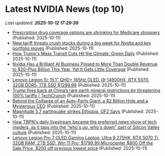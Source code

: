 # Latest NVIDIA News (top 10)
_Last updated: **2025-10-12 17:29:39**_

- [Prescription drug coverage options are shrinking for Medicare shoppers](https://biztoc.com/x/2a877c4daff111c5) (Published: 2025-10-11)
- [New tariff threats crush stocks during a big week for Nvidia and key portfolio moves](https://biztoc.com/x/0bf30becea4b7fa5) (Published: 2025-10-11)
- [How Trump's Mass Transit Cuts Hit the Climate: Green Daily](https://biztoc.com/x/56454459e34d7211) (Published: 2025-10-11)
- [Nvidia Has a Brilliant AI Business Poised to More Than Double Revenue to $20-Plus Billion This Year, Yet It Gets Little Coverage](https://biztoc.com/x/e42b10a48bd02c0c) (Published: 2025-10-11)
- [Lenovo Legion 5i: 15.1" QHD+ 165Hz OLED, i9-14900HX, RTX 5070, 32GB DDR5, 1TB SSD $1299.99](https://slickdeals.net/f/18691327-lenovo-legion-5i-15-1-qhd-165hz-oled-i9-14900hx-rtx-5070-32gb-ddr5-1tb-ssd-1299-99) (Published: 2025-10-11)
- [Trump fires back at China’s rare earth mineral restrictions by threatening 100% tariffs | TechCrunch](https://techcrunch.com/2025/10/11/trump-fires-back-at-chinas-rare-earth-mineral-restrictions-by-threatening-100-tariffs/) (Published: 2025-10-11)
- [Behind the Collapse of an Auto-Parts Giant: a $2 Billion Hole and a Mysterious CEO](https://biztoc.com/x/64d7d3a24bba7c3d) (Published: 2025-10-11)
- [Magnitude 5.7 earthquake strikes Ethiopia, GFZ Says](https://biztoc.com/x/6fde2c896a7c33c7) (Published: 2025-10-11)
- [How TBPN's daily livestream became the preferred news show of tech insiders, as it taps into the “who's up, who's down” part of Silicon Valley culture](https://biztoc.com/x/7b60844e302bd334) (Published: 2025-10-11)
- [Lenovo Legion Pro 7 OLED Gaming Laptop; Ultra 9 275HX, RTX 5070 Ti, 32GB RAM, 2TB SSD, Win 11 Pro; $1799.99 Microcenter $800 Off the Sale Price, $200 off previous lowest price](https://slickdeals.net/f/18691267-lenovo-legion-pro-7-oled-gaming-laptop-ultra-9-275hx-rtx-5070-ti-32gb-ram-2tb-ssd-win-11-pro-1799-99-microcenter-800-off-the-sale-price-200-off-previous-lowest-price) (Published: 2025-10-11)
